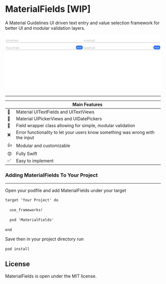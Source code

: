 # MaterialFields [WIP]

A Material Guidelines UI driven text entry and value selection framework for better UI and modular validation layers.

![promoGif](https://github.com/barbulescualex/MaterialFields/blob/master/assets/promo.gif?raw=true)

---


|         | Main Features  |
----------|-----------------
💛 | Material UITextFields and UITextViews
💜 | Material UIPickerViews and UIDatePickers
💪 | Field wrapper class allowing for simple, modular validation
❌ | Error functionality to let your users know something was wrong with the input
👍 | Modular and customizable
😍 | Fully Swift
✅ | Easy to implement


### Adding MaterialFields To Your Project

---

Open your podfile and add MaterialFields under your target

```
target 'Your Project' do

  use_frameworks!
  
  pod 'MaterialFields'
  
end
```

Save then in your project directory run

``` pod install ```

## License

MaterialFields is open under the MIT license.
